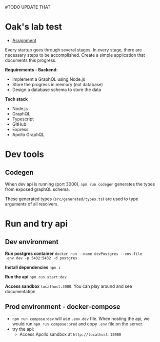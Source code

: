 #TODO UPDATE THAT

# Oak's lab test

- [Assignment](./assignment.pdf)

Every  startup  goes  through  several  stages.  In  every  stage,  there  are 
necessary steps to be accomplished. Create a simple application that documents this progress.

**Requirements - Backend:**
- Implement a GraphQL using Node.js
- Store the progress in memory (not database)
- Design a database schema to store the data

**Tech stack**
- Node.js
- GraphQL
- Typescript
- GitHub
- Express
- Apollo GraphQL

# Dev tools

## Codegen

When dev api is running (port 3000), `npm run codegen` generates the types from exposed graphQL schema.

These generated types (`src/generated/types.ts`) are used to type arguments of all resolvers. 

# Run and try api

## Dev environment

**Run postgres container**
`docker run --name devPostgres --env-file .env.dev -p 5432:5432 -d postgres`

**Install dependencies**
`npm i`

**Run the api**
`npm run start:dev`

**Access sandbox** 
`localhost:3000`. You can play around and see documentation

## Prod environment - docker-compose

- `npm run compose:dev` will use `.env.dev` file. When hosting the api, we would run `npm run compose:prod` and copy `.env` file on the server.
- try the api:
  - Access Apollo sandbox at `http://localhost:13000`
